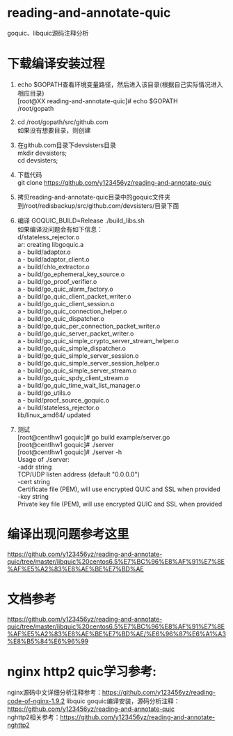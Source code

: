 # reading-and-annotate-quic
goquic、libquic源码注释分析



下载编译安装过程  
===================================    
1. echo $GOPATH查看环境变量路径，然后进入该目录(根据自己实际情况进入相应目录)  
	[root@XX reading-and-annotate-quic]# echo $GOPATH  
	/root/gopath  

2. cd /root/gopath/src/github.com  
	如果没有想要目录，则创建  

3. 在github.com目录下devsisters目录  
	mkdir devsisters;   
	cd devsisters;  

4. 下载代码  
	git clone https://github.com/y123456yz/reading-and-annotate-quic  
	
5. 拷贝reading-and-annotate-quic目录中的goquic文件夹到/root/redisbackup/src/github.com/devsisters/目录下面  

6. 编译  GOQUIC_BUILD=Release ./build_libs.sh   
   如果编译没问题会有如下信息：  
    d/stateless_rejector.o  
	ar: creating libgoquic.a  
	a - build/adaptor.o  
	a - build/adaptor_client.o  
	a - build/chlo_extractor.o  
	a - build/go_ephemeral_key_source.o  
	a - build/go_proof_verifier.o  
	a - build/go_quic_alarm_factory.o  
	a - build/go_quic_client_packet_writer.o  
	a - build/go_quic_client_session.o  
	a - build/go_quic_connection_helper.o  
	a - build/go_quic_dispatcher.o  
	a - build/go_quic_per_connection_packet_writer.o  
	a - build/go_quic_server_packet_writer.o  
	a - build/go_quic_simple_crypto_server_stream_helper.o  
	a - build/go_quic_simple_dispatcher.o  
	a - build/go_quic_simple_server_session.o  
	a - build/go_quic_simple_server_session_helper.o  
	a - build/go_quic_simple_server_stream.o  
	a - build/go_quic_spdy_client_stream.o  
	a - build/go_quic_time_wait_list_manager.o  
	a - build/go_utils.o  
	a - build/proof_source_goquic.o  
	a - build/stateless_rejector.o  
	lib/linux_amd64/ updated  
	
7. 测试   
   [root@centlhw1 goquic]# go build example/server.go   
   [root@centlhw1 goquic]# ./server  
   [root@centlhw1 goquic]# ./server -h  
  Usage of ./server:  
	  -addr string  
			TCP/UDP listen address (default "0.0.0.0")  
	  -cert string  
			Certificate file (PEM), will use encrypted QUIC and SSL when provided  
	  -key string  
			Private key file (PEM), will use encrypted QUIC and SSL when provided   



编译出现问题参考这里   
===================================  	   
https://github.com/y123456yz/reading-and-annotate-quic/tree/master/libquic%20centos6.5%E7%BC%96%E8%AF%91%E7%8E%AF%E5%A2%83%E8%AE%BE%E7%BD%AE  


文档参考  
===================================  
https://github.com/y123456yz/reading-and-annotate-quic/tree/master/libquic%20centos6.5%E7%BC%96%E8%AF%91%E7%8E%AF%E5%A2%83%E8%AE%BE%E7%BD%AE/%E6%96%87%E6%A1%A3%E8%B5%84%E6%96%99 



nginx http2 quic学习参考:    
===================================    
nginx源码中文详细分析注释参考：https://github.com/y123456yz/reading-code-of-nginx-1.9.2 
libquic goquic编译安装，源码分析注释：https://github.com/y123456yz/reading-and-annotate-quic      
nghttp2相关参考：https://github.com/y123456yz/reading-and-annotate-nghttp2   
		
	